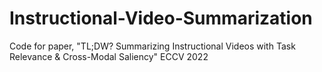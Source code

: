 # Instructional-Video-Summarization
Code for paper, "TL;DW? Summarizing Instructional Videos with Task Relevance &amp; Cross-Modal Saliency" ECCV 2022
